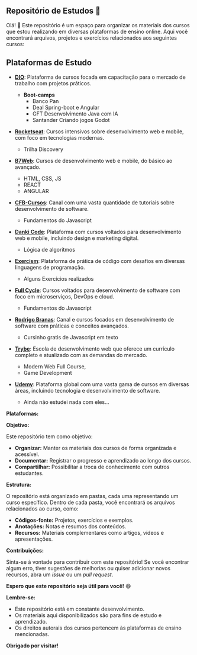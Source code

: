 ## Repositório de Estudos 🚀

Olá! 👋 Este repositório é um espaço para organizar os materiais dos cursos que estou realizando em diversas plataformas de ensino online. Aqui você encontrará arquivos, projetos e exercícios relacionados aos seguintes cursos:

## Plataformas de Estudo

- **[DIO](https://www.dio.me/)**: Plataforma de cursos focada em capacitação para o mercado de trabalho com projetos práticos.
    * **Boot-camps**
      - Banco Pan
      - Deal Spring-boot e Angular 
      - GFT Desenvolvimento Java com IA
      - Santander Criando jogos Godot

- **[Rocketseat](https://www.rocketseat.com.br/)**: Cursos intensivos sobre desenvolvimento web e mobile, com foco em tecnologias modernas.
    * Trilha Discovery

- **[B7Web](https://b7web.com.br/)**: Cursos de desenvolvimento web e mobile, do básico ao avançado.
    * HTML, CSS, JS
    * REACT
    * ANGULAR

- **[CFB-Cursos](https://www.youtube.com/cfbcursos)**: Canal com uma vasta quantidade de tutoriais sobre desenvolvimento de software.
    * Fundamentos do Javascript

- **[Danki Code](https://dankicode.com/)**: Plataforma com cursos voltados para desenvolvimento web e mobile, incluindo design e marketing digital.
    * Lógica de algoritmos

- **[Exercism](https://exercism.io/)**: Plataforma de prática de código com desafios em diversas linguagens de programação.
    * Alguns Exercícios realizados

- **[Full Cycle](https://fullcycle.com.br/)**: Cursos voltados para desenvolvimento de software com foco em microserviços, DevOps e cloud.
    * Fundamentos do Javascript
    
- **[Rodrigo Branas](https://www.youtube.com/rodrigobranas)**: Canal e cursos focados em desenvolvimento de software com práticas e conceitos avançados.
    * Cursinho gratis de Javascript em texto

- **[Trybe](https://www.betrybe.com/)**: Escola de desenvolvimento web que oferece um currículo completo e atualizado com as demandas do mercado.
    * Modern Web Full Course, 
    * Game Development

- **[Udemy](https://www.udemy.com/)**: Plataforma global com uma vasta gama de cursos em diversas áreas, incluindo tecnologia e desenvolvimento de software.
    * Ainda não estudei nada com eles...


**Plataformas:**


**Objetivo:**

Este repositório tem como objetivo:

* **Organizar:** Manter os materiais dos cursos de forma organizada e acessível.
* **Documentar:** Registrar o progresso e aprendizado ao longo dos cursos.
* **Compartilhar:** Possibilitar a troca de conhecimento com outros estudantes.

**Estrutura:**

O repositório está organizado em pastas, cada uma representando um curso específico. Dentro de cada pasta, você encontrará os arquivos relacionados ao curso, como:

* **Códigos-fonte:** Projetos, exercícios e exemplos.
* **Anotações:** Notas e resumos dos conteúdos.
* **Recursos:** Materiais complementares como artigos, vídeos e apresentações.

**Contribuições:**

Sinta-se à vontade para contribuir com este repositório! Se você encontrar algum erro, tiver sugestões de melhorias ou quiser adicionar novos recursos, abra um *issue* ou um *pull request*.

**Espero que este repositório seja útil para você!** 😄

**Lembre-se:**

* Este repositório está em constante desenvolvimento.
* Os materiais aqui disponibilizados são para fins de estudo e aprendizado.
* Os direitos autorais dos cursos pertencem às plataformas de ensino mencionadas.


**Obrigado por visitar!**
